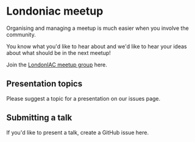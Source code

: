 # Londoniac meetup
Organising and managing a meetup is much easier when you involve the community.

You know what you'd like to hear about and we'd like to hear your ideas about what should be in the next meetup!

Join the [LondonIAC meetup group](https://www.meetup.com/londoniac/ "LondonIAC Meetup") here.

## Presentation topics
Please suggest a topic for a presentation on our issues page.

## Submitting a talk
If you'd like to present a talk, create a GitHub issue here.
